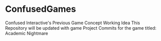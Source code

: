 # ConfusedGames
Confused Interactive's Previous Game Concept Working Idea
This Repository will be updated with game Project Commits for the game titled:
Academic Nightmare
